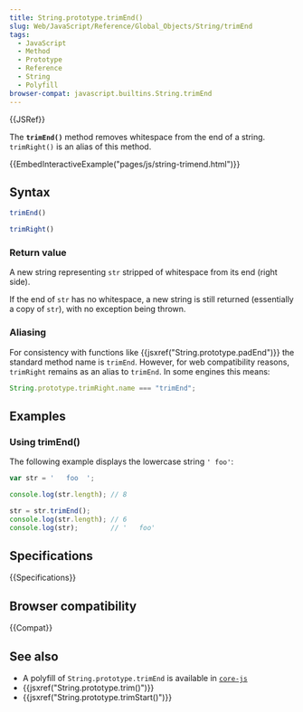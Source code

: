 ```yaml
---
title: String.prototype.trimEnd()
slug: Web/JavaScript/Reference/Global_Objects/String/trimEnd
tags:
  - JavaScript
  - Method
  - Prototype
  - Reference
  - String
  - Polyfill
browser-compat: javascript.builtins.String.trimEnd
---
```

{{JSRef}}

The **`trimEnd()`** method removes whitespace from the end of a string.
`trimRight()` is an alias of this method.

{{EmbedInteractiveExample("pages/js/string-trimend.html")}}

## Syntax

```js
trimEnd()

trimRight()
```

### Return value

A new string representing `str` stripped of whitespace from its end (right
side).

If the end of `str` has no whitespace, a new string is still returned
(essentially a copy of `str`), with no exception being thrown.

### Aliasing

For consistency with functions like
{{jsxref("String.prototype.padEnd")}} the standard method name is
`trimEnd`. However, for web compatibility reasons, `trimRight` remains as an
alias to `trimEnd`. In some engines this means:

```js
String.prototype.trimRight.name === "trimEnd";
```

## Examples

### Using trimEnd()

The following example displays the lowercase string `' foo'`:

```js
var str = '   foo  ';

console.log(str.length); // 8

str = str.trimEnd();
console.log(str.length); // 6
console.log(str);        // '   foo'
```

## Specifications

{{Specifications}}

## Browser compatibility

{{Compat}}

## See also

- A polyfill of `String.prototype.trimEnd` is available in
  [`core-js`](https://github.com/zloirock/core-js#ecmascript-string-and-regexp)
- {{jsxref("String.prototype.trim()")}}
- {{jsxref("String.prototype.trimStart()")}}
